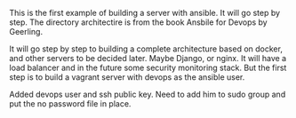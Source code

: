 This is the first example of building a server with ansible.  It will go step by step. The directory architectire is from the book Ansbile for Devops by Geerling. 

It will go step by step to building a complete architecture based on docker, and other servers to be decided later.  Maybe Django, or nginx.  It will have a load balancer and in the future some security monitoring stack. But the first step is to build a vagrant server with devops as the ansible user.

Added devops user and ssh public key. Need to add him to sudo group and put the no password file in place.
